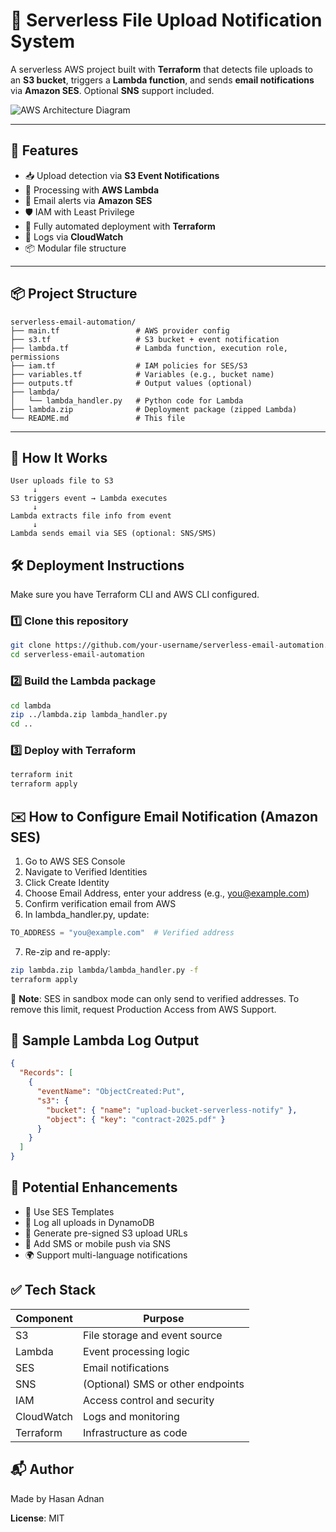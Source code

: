# 📁 Serverless File Upload Notification System

A serverless AWS project built with **Terraform** that detects file uploads to an **S3 bucket**, triggers a **Lambda function**, and sends **email notifications** via **Amazon SES**. Optional **SNS** support included.

![AWS Architecture Diagram](https://user-images.githubusercontent.com/your-diagram.png)
<!-- (Opsiyonel: mimari görsel) -->

---

## 🚀 Features

- 📥 Upload detection via **S3 Event Notifications**
- 🧠 Processing with **AWS Lambda**
- 📧 Email alerts via **Amazon SES**
- 🛡️ IAM with Least Privilege
- 🔁 Fully automated deployment with **Terraform**
- 🧪 Logs via **CloudWatch**
- 📦 Modular file structure

---

## 📦 Project Structure

```
serverless-email-automation/
├── main.tf                 # AWS provider config
├── s3.tf                   # S3 bucket + event notification
├── lambda.tf               # Lambda function, execution role, permissions
├── iam.tf                  # IAM policies for SES/S3
├── variables.tf            # Variables (e.g., bucket name)
├── outputs.tf              # Output values (optional)
├── lambda/
│   └── lambda_handler.py   # Python code for Lambda
├── lambda.zip              # Deployment package (zipped Lambda)
└── README.md               # This file
```

---

## 🧠 How It Works

```
User uploads file to S3
     ↓
S3 triggers event → Lambda executes
     ↓
Lambda extracts file info from event
     ↓
Lambda sends email via SES (optional: SNS/SMS)
```

## 🛠️ Deployment Instructions

Make sure you have Terraform CLI and AWS CLI configured.

### 1️⃣ Clone this repository

```bash
git clone https://github.com/your-username/serverless-email-automation.git
cd serverless-email-automation
```

### 2️⃣ Build the Lambda package

```bash
cd lambda
zip ../lambda.zip lambda_handler.py
cd ..
```

### 3️⃣ Deploy with Terraform

```bash
terraform init
terraform apply
```

## ✉️ How to Configure Email Notification (Amazon SES)

1. Go to AWS SES Console
2. Navigate to Verified Identities
3. Click Create Identity
4. Choose Email Address, enter your address (e.g., you@example.com)
5. Confirm verification email from AWS
6. In lambda_handler.py, update:

```python
TO_ADDRESS = "you@example.com"  # Verified address
```

7. Re-zip and re-apply:

```bash
zip lambda.zip lambda/lambda_handler.py -f
terraform apply
```

📌 **Note**: SES in sandbox mode can only send to verified addresses. To remove this limit, request Production Access from AWS Support.

## 📄 Sample Lambda Log Output

```json
{
  "Records": [
    {
      "eventName": "ObjectCreated:Put",
      "s3": {
        "bucket": { "name": "upload-bucket-serverless-notify" },
        "object": { "key": "contract-2025.pdf" }
      }
    }
  ]
}
```

## 🌟 Potential Enhancements

- 📌 Use SES Templates
- 🔄 Log all uploads in DynamoDB
- 🔗 Generate pre-signed S3 upload URLs
- 📲 Add SMS or mobile push via SNS
- 🌍 Support multi-language notifications

## ✅ Tech Stack

| Component | Purpose |
|-----------|---------|
| S3 | File storage and event source |
| Lambda | Event processing logic |
| SES | Email notifications |
| SNS | (Optional) SMS or other endpoints |
| IAM | Access control and security |
| CloudWatch | Logs and monitoring |
| Terraform | Infrastructure as code |

## 📬 Author

Made by Hasan Adnan

**License**: MIT